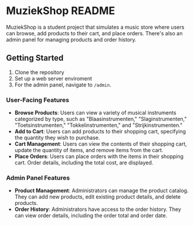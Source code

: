 # MuziekShop README

MuziekShop is a student project that simulates a music store where users can browse, add products to their cart, and place orders. There's also an admin panel for managing products and order history.

## Getting Started

1. Clone the repository
2. Set up a web server enviroment
3. For the admin panel, navigate to `/admin`.

### User-Facing Features

- **Browse Products**: Users can view a variety of musical instruments categorized by type, such as "Blaasinstrumenten," "Slaginstrumenten," "Toetsinstrumenten," "Tokkelinstrumenten," and "Strijkinstrumenten."
- **Add to Cart**: Users can add products to their shopping cart, specifying the quantity they wish to purchase.
- **Cart Management**: Users can view the contents of their shopping cart, update the quantity of items, and remove items from the cart.
- **Place Orders**: Users can place orders with the items in their shopping cart. Order details, including the total cost, are displayed.

### Admin Panel Features

- **Product Management**: Administrators can manage the product catalog. They can add new products, edit existing product details, and delete products.
- **Order History**: Administrators have access to the order history. They can view order details, including the order total and order date.

